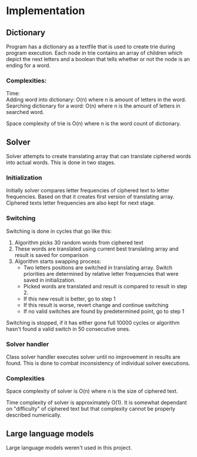 # Implementation


## Dictionary
Program has a dictionary as a textfile that is used to create trie during program execution. Each node in trie contains an array of children which depict the next letters and a boolean that tells whether or not the node 
is an ending for a word.

### Complexities: 
Time:  
Adding word into dictionary: O(n) where n is amount of letters in the word.  
Searching dictionary for a word: O(n) where n is the amount of letters in searched word.


Space complexity of trie is O(n) where n is the word count of dictionary. 

## Solver
Solver attempts to create translating array that can translate ciphered words into actual words. This is done in two stages.

### Initialization
Initially solver compares letter frequencies of ciphered text to letter frequencies. Based on that it creates first version of translating array. Ciphered texts letter frequencies are also kept for next stage.

### Switching
Switching is done in cycles that go like this:
  1. Algorithm picks 30 random words from ciphered text
  2. These words are translated using current best translating array and result is saved for comparison
  3. Algorithm starts swapping process:
       - Two letters positions are switched in translating array. Switch priorities are determined by relative letter frequencies that were saved in initialization.
       - Picked words are translated and result is compared to result in step 2.
       - If this new result is better, go to step 1
       - If this result is worse, revert change and continue switching
       - If no valid switches are found by predetermined point, go to step 1
  
  Switching is stopped, if it has either gone full 10000 cycles or algorithm hasn't found a valid switch in 50 consecutive ones.
  
### Solver handler
Class solver handler executes solver until no improvement in results are found. This is done to combat inconsistency of individual solver executions.

### Complexities
Space complexity of solver is O(n) where n is the size of ciphered text.

Time complexity of solver is approximately O(1). It is somewhat dependant on "difficulty" of ciphered text but that complexity cannot be properly described numerically.


## Large language models
Large language models weren't used in this project.
